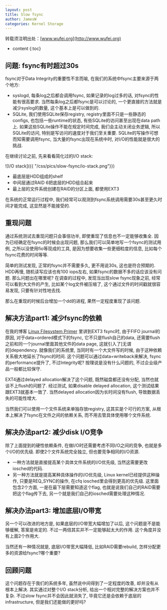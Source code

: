 ```yaml
---
layout: post
title: Slow fsync
author: JamesW
categories: Kernel Storage
---
```


转载须注明出处：[www.wufei.org](http://www.wufei.org)

* content 
{:toc}

## 问题: fsync有时超过30s

fsync对于Data Integrity的重要性不言而喻, 在我们的系统中fsync主要来源于两个地方:

* syslogd, 每条log之后都会调用fsync, 如果记录的log过多的话, 对fsync的性能有很高要求. 当然每条log之后都fsync是可以讨论的, 一个更直接的方法就是减少syslog的数量, 这个基本上是可以做到的.
* SQLite, 我们使用SQLite保存registry, registry里面不只是一些静态的configs, 也包括一些runtime的状态, 有些SQLite的访问甚至出现在data path上. 如果这些SQLite操作不能在规定时间完成, 我们会主动关闭业务逻辑, 所以SQLite的访问, 特别是写访问的速度对于我们至关重要. SQLite的写操作可想而知需要调用fsync, 当大量的fsync出现在系统中时, 对I/O的性能就是很大的挑战.

在继续讨论之前, 先来看看简化过的I/O stack:

![I/O stack]({{ "/css/pics/slow-fsync/io-stack.png"}})

* 最底层是HDD组成的shelf
* 中间层通过RAID 6把底层的HDD组合起来
* 最上层的文件系统创建在RAID的分区上面, 都使用EXT3

在系统的正常运行过程中, 我们经常可以观测到fsync系统调用需要30s甚至更久时间才能完成, 这显然是不能接受的.

## 重现问题

通过系统测试去重现问题只会事倍功半, 即使重现了信息也不一定能够收集全. 因为已经确定在fsync的时候会出现问题, 那么我们可以简单地写一个fsync的测试用例, 之所以没使用fio等现成的工具, 是因为想要收集一些更细粒度的信息, 比如每个fsync花费的时间等等.

简单的测试发现, 正常的fsync并不需要多久, 更不用说30s, 这也是符合预期的. HDD再慢, 随机读写应该也有100 iops左右, 如果fsync的数据不多的话应该没有问题. 那么问题出在哪里呢? 在调查的过程中, 发现当出现slow fsync现象之前, 经常可以看到大文件的产生, 比如某个log文件被压缩了, 这个通过文件的时间戳就很容易发现, 只要有针对性地去找.

那么在重现的时候后台增加一个dd的进程, 果然一定程度重现了该问题.

## 解决方法part1: 减少fsync的依赖

在我的博客 [Linux Filesystem Primer](http://wufei.org/2016/06/13/filesystem/) 里讲到EXT3 fsync时, 由于FIFO journal的原因, 对于data=ordered模式下的fsync, 它不只是flush自己的data, 还需要flush之前和同一个journal里面其他文件的data page, 这就引入了[无谓的]dependency. 就像我们的系统里, 当同时有一个大文件写的时候, 由于这种依赖关系极大地延长了fsync的时间. 这个问题可以通过data=writeback来解决, fsync的performance提升了, 不过Integrity呢? 按理说是没有什么问题的, 不过企业级产品一般都比较保守.

EXT4通过delayed allocation解决了这个问题, 既然磁盘都还没有分配, 当然也就谈不上flush的问题了. 经过测试, 如果disable delayed allocation, 这个测试结果跟EXT3就基本一致了. 当然delayed allocation因为长时间没有flush, 导致数据丢失的可能性增大.

当然我们可以使用一个文件系统来单独存放registry, 这其实是个可行的方案, 从根本上解决了fsync在文件之间的依赖关系, 而不用去管具体使用哪个文件系统.

## 解决办法part2: 减少disk I/O竞争

除了上面提到的硬性依赖条件, 在做I/O时还需要考虑不同I/O之间的竞争, 也就是多个I/O的优先级. 即使2个文件系统完全独立, 但也要竞争相同的I/O资源.

* 一种方法就是直接提高某个具体文件系统的I/O优先级, 当然这需要更改iosched的代码.
* 另一种方法就是提高某种具体操作的I/O优先级, Linux kernel已经提供这种操作, 只要是REQ_SYNC的操作, 在cfq iosched里会得到更高的优先级. 这里面包含2个方面, 一是在最下层需要知道这个flag, 也就是说我们自己的RAID需要把这个flag传下去, 另一个就是我们自己的iosched需要处理这种情况.

## 解决办法part3: 增加底层I/O带宽

另一个可以改进的地方是, 如果底层的I/O带宽大幅增加了以后, 这个问题是不是能够缓解, 答案是肯定的. 不过一两倍其实并不一定能够起太大的作用. 这个角度并没有上面2个作用大.

当然还有一种情况就是, 底层I/O带宽大幅降低, 比如RAID需要rebuild, 怎样分配更多的资源给fsync?哪个重要?

## 回顾问题

这个问题存在于我们的系统多年, 虽然说中间得到了一定程度的改善, 却并没有从根本上解决. 其实通过对整个I/O stack分析, 给出一个相对完整的解决方案也并不复杂. 不过slow fsync并不会因此就消失了, 毕竟它还是会依赖于底层的infrastructure, 但是我们还能做的更好吗?

